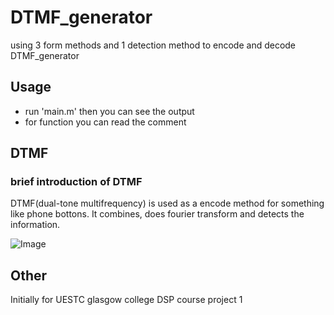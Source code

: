 # DTMF_generator
using 3 form methods and 1 detection method to encode and decode DTMF_generator
## Usage
- run 'main.m' then you can see the output
- for function you can read the comment
## DTMF
### brief introduction of DTMF
DTMF(dual-tone multifrequency) is used as a encode method for something like phone bottons. It combines, does fourier transform and detects the information.

![Image](https://bkimg.cdn.bcebos.com/pic/50da81cb39dbb6fdaa25330c0924ab18972b379a?x-bce-process=image/watermark,image_d2F0ZXIvYmFpa2U3Mg==,g_7,xp_5,yp_5)
## Other
Initially for UESTC glasgow college DSP course project 1
